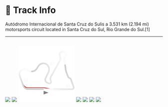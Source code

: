 # 🏁 Track Info

Autódromo Internacional de Santa Cruz do Sulis a 3.531 km (2.194 mi) motorsports circuit located in Santa Cruz do Sul, Rio Grande do Sul.[1]

---
![](image_1.jpg)
![](image_2.jpg)
![](image_3.jpg)
![](image_4.jpg)
![](image_5.jpg)
![](image_6.jpg)
![](image_7.jpg)
---

